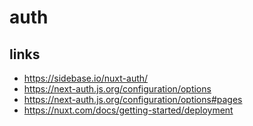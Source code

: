 # auth

## links

- https://sidebase.io/nuxt-auth/
- https://next-auth.js.org/configuration/options
- https://next-auth.js.org/configuration/options#pages
- https://nuxt.com/docs/getting-started/deployment
